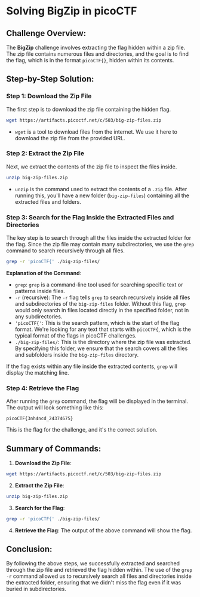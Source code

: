 # Solving BigZip in picoCTF

## Challenge Overview:
The **BigZip** challenge involves extracting the flag hidden within a zip file. The zip file contains numerous files and directories, and the goal is to find the flag, which is in the format `picoCTF{}`, hidden within its contents.

## Step-by-Step Solution:

### Step 1: Download the Zip File
The first step is to download the zip file containing the hidden flag.

```bash
wget https://artifacts.picoctf.net/c/503/big-zip-files.zip
```

* `wget` is a tool to download files from the internet. We use it here to download the zip file from the provided URL.

### Step 2: Extract the Zip File
Next, we extract the contents of the zip file to inspect the files inside.

```bash
unzip big-zip-files.zip
```

* `unzip` is the command used to extract the contents of a `.zip` file. After running this, you'll have a new folder (`big-zip-files`) containing all the extracted files and folders.

### Step 3: Search for the Flag Inside the Extracted Files and Directories
The key step is to search through all the files inside the extracted folder for the flag. Since the zip file may contain many subdirectories, we use the `grep` command to search recursively through all files.

```bash
grep -r 'picoCTF{' ./big-zip-files/
```

**Explanation of the Command**:
* `grep`: `grep` is a command-line tool used for searching specific text or patterns inside files.
* `-r` (recursive): The `-r` flag tells `grep` to search recursively inside all files and subdirectories of the `big-zip-files` folder. Without this flag, `grep` would only search in files located directly in the specified folder, not in any subdirectories.
* `'picoCTF{'`: This is the search pattern, which is the start of the flag format. We're looking for any text that starts with `picoCTF{`, which is the typical format of the flags in picoCTF challenges.
* `./big-zip-files/`: This is the directory where the zip file was extracted. By specifying this folder, we ensure that the search covers all the files and subfolders inside the `big-zip-files` directory.

If the flag exists within any file inside the extracted contents, `grep` will display the matching line.

### Step 4: Retrieve the Flag
After running the `grep` command, the flag will be displayed in the terminal. The output will look something like this:

```
picoCTF{3nh4ncd_24374675}
```

This is the flag for the challenge, and it's the correct solution.

## Summary of Commands:
1. **Download the Zip File**:
```bash
wget https://artifacts.picoctf.net/c/503/big-zip-files.zip
```

2. **Extract the Zip File**:
```bash
unzip big-zip-files.zip
```

3. **Search for the Flag**:
```bash
grep -r 'picoCTF{' ./big-zip-files/
```

4. **Retrieve the Flag**: The output of the above command will show the flag.

## Conclusion:
By following the above steps, we successfully extracted and searched through the zip file and retrieved the flag hidden within. The use of the `grep -r` command allowed us to recursively search all files and directories inside the extracted folder, ensuring that we didn't miss the flag even if it was buried in subdirectories.